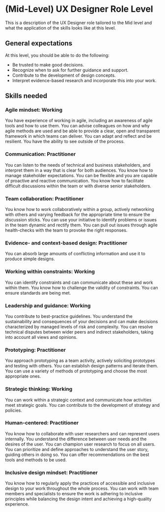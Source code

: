 # (Mid-Level) UX Designer Role Level
This is a description of the UX Designer role tailored to the Mid level and what the application of the skills looks like at this level.

## General expectations
At this level, you should be able to do the following:
- Be trusted to make good decisions.
- Recognize when to ask for further guidance and support.
- Contribute to the development of design concepts.
- Interpret evidence-based research and incorporate this into your work.

## Skills needed

### Agile mindset: Working
You have experience of working in agile, including an awareness of agile tools and how to use them. You can advise colleagues on how and why agile methods are used and be able to provide a clear, open and transparent framework in which teams can deliver. You can adapt and reflect and be resilient. You have the ability to see outside of the process.

### Communication: Practitioner
You can listen to the needs of technical and business stakeholders, and interpret them in a way that is clear for both audiences. You know how to manage stakeholder expectations. You can be flexible and you are capable of proactive and reactive communication. You know how to facilitate difficult discussions within the team or with diverse senior stakeholders.

### Team collaboration: Practitioner
You know how to work collaboratively within a group, actively networking with others and varying feedback for the appropriate time to ensure the discussion sticks. You can use your initiative to identify problems or issues in the team dynamic and rectify them. You can pull out issues through agile health-checks with the team to provoke the right responses.

### Evidence- and context-based design: Practitioner
You can absorb large amounts of conflicting information and use it to produce simple designs.

### Working within constraints: Working
You can identify constraints and can communicate about these and work within them. You know how to challenge the validity of constraints. You can ensure standards are being met.

### Leadership and guidance: Working
You contribute to best-practice guidelines. You understand the sustainability and consequences of your decisions and can make decisions characterized by managed levels of risk and complexity. You can resolve technical disputes between wider peers and indirect stakeholders, taking into account all views and opinions.

### Prototyping: Practitioner
You approach prototyping as a team activity, actively soliciting prototypes and testing with others. You can establish design patterns and iterate them. You can use a variety of methods of prototyping and choose the most appropriate ones.

### Strategic thinking: Working
You can work within a strategic context and communicate how activities meet strategic goals. You can contribute to the development of strategy and policies.

### Human-centered: Practitioner
You know how to collaborate with user researchers and can represent users internally. You understand the difference between user needs and the desires of the user. You can champion user research to focus on all users. You can prioritize and define approaches to understand the user story, guiding others in doing so. You can offer recommendations on the best tools and methods to be used.

### Inclusive design mindset: Practitioner
You know how to regularly apply the practices of accessible and inclusive design to your work throughout the whole process. You can work with team members and specialists to ensure the work is adhering to inclusive principles while balancing the design intent and achieving a high-quality experience.
